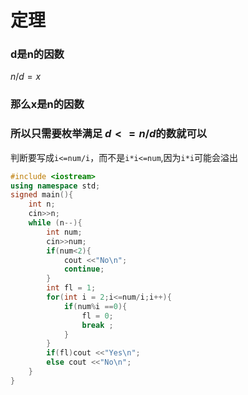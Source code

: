 # 定理
### d是n的因数
$n/d=x$
### 那么x是n的因数

### 所以只需要枚举满足 $d<=n/d$的数就可以

判断要写成`i<=num/i`，而不是`i*i<=num`,因为`i*i`可能会溢出

```cpp
#include <iostream>
using namespace std;
signed main(){
    int n;
    cin>>n;
    while (n--){
        int num;
        cin>>num;
        if(num<2){
            cout <<"No\n";
            continue;
        }
        int fl = 1;
        for(int i = 2;i<=num/i;i++){
            if(num%i ==0){
                fl = 0;
                break ;
            }
        }
        if(fl)cout <<"Yes\n";
        else cout <<"No\n";
    }
}
```